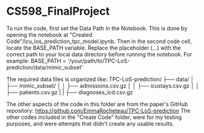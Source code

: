 # CS598_FinalProject

To run the code, first set the Data Path in the Notebook. This is done by opening the notebook at "Created Code"/icu_los_prediction_tpc_model.ipynb. Then in the second code cell, locate the BASE_PATH variable. Replace the placeholder (...) with the correct path to your local data directory before running the notebook.
For example:
BASE_PATH = '/your/path/to/TPC-LoS-prediction/data/mimic_subset'

The required data files is organized like:
TPC-LoS-prediction/
├── data/
│   ├── mimic_subset/
│   │   ├── admissions.csv.gz
│   │   ├── icustays.csv.gz
│   │   ├── patients.csv.gz
|   |   ├── diagnoses_icd.csv.gz

The other aspects of the code in this folder are from the paper's GitHub repository: https://github.com/EmmaRocheteau/TPC-LoS-prediction
The other codes included in the "Create Code" folder, were for my testing purposes, and were attempts that didn't create any usable results.
